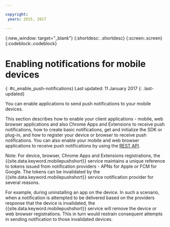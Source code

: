 ```yaml
---

copyright:
 years: 2015, 2017

---
```


{:new_window: target="_blank"}
{:shortdesc: .shortdesc}
{:screen:.screen}
{:codeblock:.codeblock}

# Enabling notifications for mobile devices
{: #c_enable_push-notifications}
Last updated: 11 January 2017
{: .last-updated}

You can enable applications to send push notifications to your mobile devices.

This section describes how to enable your client applications - mobile, web browser applications and also Chrome Apps and Extensions to receive push notifications, how to create basic notifications, get and initialize the SDK or plug-in, and how to register your device or browser to receive push notifications. You can also enable your mobile and web browser applications to receive push notifications by using the [REST API](t_restapi.html).

Note: For device, browser, Chrome Apps and Extensions registrations, the {{site.data.keyword.mobilepushshort}} service maintains a unique reference to tokens issued from notification providers -
APNs for Apple or FCM for Google. The tokens can be invalidated by the {{site.data.keyword.mobilepushshort}} service notification provider for several reasons. 

For example, during uninstalling an app on the device. In such a scenario, when a notification is attempted to be delivered based on the providers response that the device is invalidated, the {{site.data.keyword.mobilepushshort}} service will remove the device or web browser registrations. This in turn would restrain consequent attempts in sending notification to those invalidated devices.
